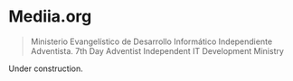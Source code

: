 # Mediia.org

> Ministerio Evangelístico de Desarrollo Informático Independiente Adventista.
> 7th Day Adventist Independent IT Development Ministry

Under construction.
